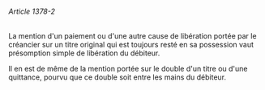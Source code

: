 ###### Article 1378-2

La mention d'un paiement ou d'une autre cause de libération portée par le créancier sur un titre original qui est toujours resté en sa possession vaut présomption simple de libération du débiteur.

Il en est de même de la mention portée sur le double d'un titre ou d'une quittance, pourvu que ce double soit entre les mains du débiteur.

